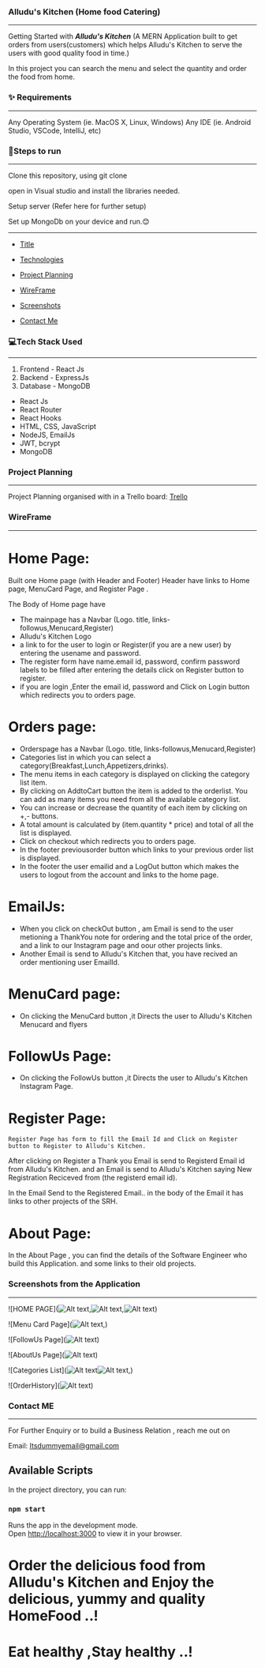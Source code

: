 




###         Alludu's Kitchen (Home food Catering) 
___________________________________________________________

Getting Started with ***Alludu's Kitchen***  (A MERN Application built to get orders from users(customers) which helps Alludu's Kitchen to serve the users with good quality food in time.)

In this project you can search the menu and select the quantity and order the food from home.

### ✨ Requirements
_____________________________________________
Any Operating System (ie. MacOS X, Linux, Windows)
Any IDE (ie. Android Studio, VSCode, IntelliJ, etc)

### 📝Steps to run
_____________________________________________

Clone this repository, using git clone 

open in Visual studio and install the libraries needed.

Setup server (Refer here for further setup)

Set up MongoDb on your device and run.😊
_____________________________________________

* [Title](#alludus-kitchen-home-food-catering)

* [Technologies](#💻tech-stack-used)

* [Project Planning](#project-planning)

* [WireFrame](#wireframe)

* [Screenshots](#screenshots-from-the-application)

* [Contact Me](#contact-me)


###    💻Tech Stack Used
_____________________________________________________

1. Frontend - React Js 
2. Backend - ExpressJs
3. Database - MongoDB
* React Js
* React Router
* React Hooks 
* HTML, CSS, JavaScript
* NodeJS, EmailJs
* JWT, bcrypt
* MongoDB

### Project Planning
_____________________________________________

Project Planning organised with in a Trello board: [Trello](https://trello.com/b/JmDazvEb/project-planning)
 

### WireFrame
_____________________________________________
 
 # Home Page:

Built one Home page (with Header and Footer)
Header have links to Home page,  MenuCard Page, and Register Page .

The Body of Home page have 
 * The mainpage has a Navbar (Logo. title, links-followus,Menucard,Register) 
 * Alludu's Kitchen Logo
 * a link to for the user to login or Register(if you are a new user)
    by entering the usename and password.
 * The register form have name.email id, password, confirm password labels to be filled after entering the details click on Register button to register.
 * if you are login ,Enter the email id, password and Click on Login button which redirects you to orders page.

# Orders page:
  * Orderspage has a Navbar (Logo. title, links-followus,Menucard,Register)
  * Categories list in which you can select a category(Breakfast,Lunch,Appetizers,drinks).
  * The menu items in each category is displayed on clicking the category list item.
  * By clicking on AddtoCart button the item is added to the orderlist. You can add as many items you need from all the available category list.
  * You can increase or decrease the quantity of each item by clicking on +,- buttons.
  * A total amount is calculated by (item.quantity * price) and total of all the list is displayed.
  * Click on checkout which redirects you to orders page.
  * In the footer previousorder button which links to your previous order list is  displayed.
  * In the footer the user emailid and a LogOut button which makes the users to logout from the account and links to the home page.

# EmailJs:
  * When you click on checkOut button , am Email is send to the user metioning a ThankYou note for ordering and the total price of the order, and a link to our Instagram page and oour other projects links.
  * Another Email is send to Alludu's Kitchen that, you have recived an order mentioning user EmailId.

# MenuCard page:

* On clicking the MenuCard button ,it Directs the user to Alludu's Kitchen Menucard and flyers

# FollowUs Page:

*  On clicking the FollowUs button ,it Directs the user to Alludu's Kitchen Instagram Page.

# Register Page:
    Register Page has form to fill the Email Id and Click on Register button to Register to Alludu's Kitchen.
After clicking on Register a Thank you Email is send to Registerd Email id from Alludu's Kitchen.
and an Email is send to Alludu's Kitchen saying New Registration Reciceved from (the registerd email id).

In the Email Send to the Registered Email.. in the body of the Email it has links to other projects of the SRH.

 # About Page:
  In the About Page , you can find the details of the Software Engineer who build this Application.
  and some links to their old projects.


###               Screenshots from the Application
_______________________________________________________________________

![HOME PAGE](![Alt text](<Screenshot 2024-01-22 115013.png>),![Alt text](<Screenshot 2024-01-22 160942.png>),![Alt text](<Screenshot 2024-01-22 160953.png>))


![Menu Card Page](![Alt text](<Screenshot 2024-01-22 160813.png>),)

![FollowUs Page](![Alt text](<Screenshot 2024-01-22 160649.png>))

![AboutUs Page](![Alt text](<Screenshot 2024-01-22 160731.png>))

![Categories List](![Alt text](<Screenshot 2024-01-22 160242.png>)![Alt text](<Screenshot 2024-01-22 160301.png>),)

![OrderHistory](![Alt text](<Screenshot 2024-01-22 160528.png>))


###                 Contact ME
 ________________________________________________________

For Further Enquiry or to build a Business Relation , reach me out on

Email: Itsdummyemail@gmail.com


## Available Scripts

In the project directory, you can run:

### `npm start`

Runs the app in the development mode.\
Open [http://localhost:3000](http://localhost:3000) to view it in your browser.

# Order the delicious food from Alludu's Kitchen and Enjoy the delicious, yummy and quality HomeFood ..!
# Eat healthy ,Stay healthy ..!

